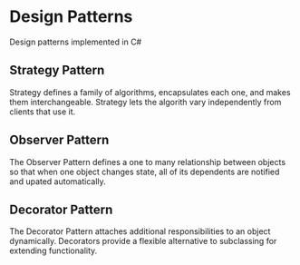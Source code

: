 # Design Patterns

Design patterns implemented in C#

## Strategy Pattern

Strategy defines a family of algorithms, encapsulates each one, and makes them interchangeable. Strategy lets the algorith vary independently from clients that use it.

## Observer Pattern

The Observer Pattern defines a one to many relationship between objects so that when one object changes state, all of its dependents are notified and upated automatically.

## Decorator Pattern
The Decorator Pattern attaches additional responsibilities to an object dynamically. Decorators provide a flexible alternative to subclassing for extending functionality.
